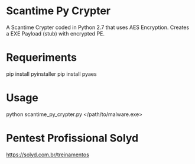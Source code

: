 # Scantime Py Crypter
A Scantime Crypter coded in Python 2.7 that uses AES Encryption.
Creates a EXE Payload (stub) with encrypted PE.

# Requeriments
pip install pyinstaller
pip install pyaes

# Usage
python scantime_py_crypter.py </path/to/malware.exe>

# Pentest Profissional Solyd
https://solyd.com.br/treinamentos
